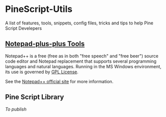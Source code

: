 # PineScript-Utils

A list of features, tools, snippets, config files, tricks and tips to help Pine Script Develepers

<a name="Notepad-plus-plus Tools" />

## [Notepad-plus-plus Tools](https://github.com/RodrigoKazuma/PineScript-Utils/tree/main/notepad-plus-plus "Notepad-plus-plus")

Notepad++ is a free (free as in both "free speech" and "free beer") source code editor and Notepad replacement that supports several programming languages and natural languages. Running in the MS Windows environment, its use is governed by [GPL License](LICENSE).

See the [Notepad++ official site](https://notepad-plus-plus.org/) for more information.


<a name="Pine Script Library" />

## Pine Script Library
*To publish*
